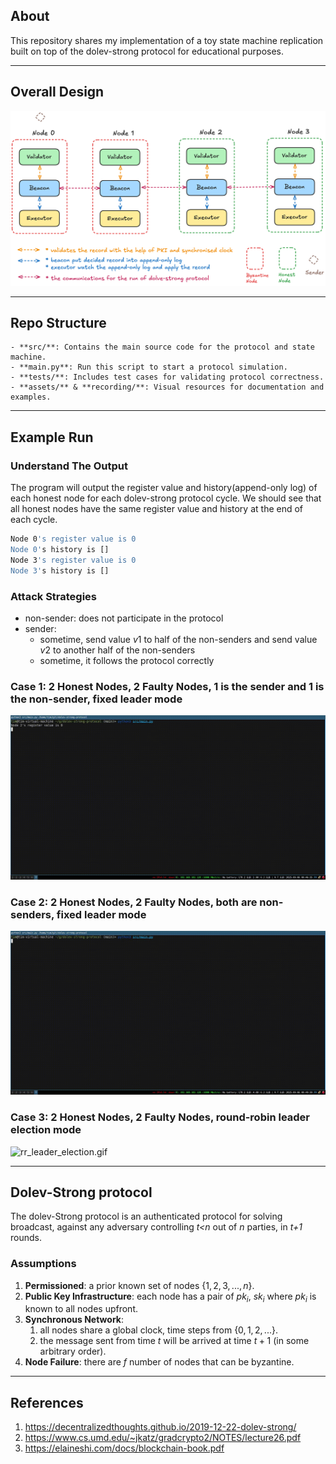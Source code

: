 ## About

This repository shares my implementation of a toy state machine replication built on top of the dolev-strong protocol for educational purposes.

---

## Overall Design

![](assets/overall_design.png)

---

## Repo Structure

```
- **src/**: Contains the main source code for the protocol and state machine.
- **main.py**: Run this script to start a protocol simulation.
- **tests/**: Includes test cases for validating protocol correctness.
- **assets/** & **recording/**: Visual resources for documentation and examples.
```

---

## Example Run

### Understand The Output

The program will output the register value and history(append-only log) of each honest node for each dolev-strong protocol cycle. We should see that all honest nodes have the same register value and history at the end of each cycle.

```bash
Node 0's register value is 0
Node 0's history is []
Node 3's register value is 0
Node 3's history is []
```

### Attack Strategies

- non-sender: does not participate in the protocol
- sender: 
    - sometime, send value $v1$ to half of the non-senders and send value $v2$ to another half of the non-senders
    - sometime, it follows the protocol correctly

### Case 1: 2 Honest Nodes, 2 Faulty Nodes, 1 is the sender and 1 is the non-sender, fixed leader mode

![2_f_n_1_sender.gif](recording/2_faulty_node_1_sender_1_non_sender.gif)

### Case 2: 2 Honest Nodes, 2 Faulty Nodes, both are non-senders, fixed leader mode

![2_f_n_both_non_senders.gif](recording/2_faulty_node_2_non_senders.gif)

### Case 3: 2 Honest Nodes, 2 Faulty Nodes, round-robin leader election mode

![rr_leader_election.gif](recording/round_robin_leader_election.gif)

---

## Dolev-Strong protocol

The dolev-Strong protocol is an authenticated protocol for solving broadcast, against any adversary controlling *t<n* out of *n* parties, in *t+1* rounds.

### Assumptions

1. **Permissioned**: a prior known set of nodes $\{1, 2, 3, ..., n\}$.
1. **Public Key Infrastructure**: each node has a pair of $pk_i$, $sk_i$ where $pk_i$ is known to all nodes upfront.
1. **Synchronous Network**: 
    1. all nodes share a global clock, time steps from $\{0, 1, 2, ...\}$.
    1. the message sent from time $t$ will be arrived at time $t+1$ (in some arbitrary order).
1. **Node Failure**: there are $f$ number of nodes that can be byzantine.

---

## References

1. https://decentralizedthoughts.github.io/2019-12-22-dolev-strong/
1. https://www.cs.umd.edu/~jkatz/gradcrypto2/NOTES/lecture26.pdf
1. https://elaineshi.com/docs/blockchain-book.pdf
